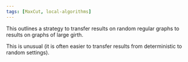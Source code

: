 ```yaml
---
tags: [MaxCut, local-algorithms]
---
```

This outlines a strategy to transfer results on random regular graphs to results on graphs of large girth.

This is unusual (it is often easier to transfer results from deterministic to random settings).

